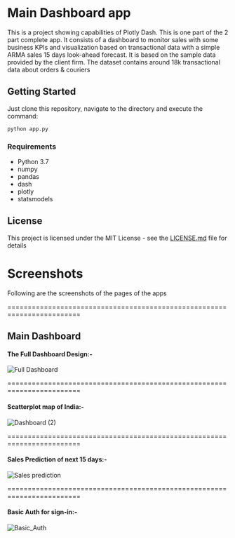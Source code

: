 # Main Dashboard app

This is a project showing capabilities of Plotly Dash. This is one part of the 2 part complete app. It consists of a dashboard to monitor sales with some business KPIs and visualization based on transactional data with a simple ARMA sales 15 days look-ahead forecast. It is based on the sample data provided by the client firm. The dataset contains around 18k transactional data about orders & couriers

## Getting Started

Just clone this repository, navigate to the directory and execute the command:
```
python app.py
```

### Requirements

* Python 3.7
* numpy
* pandas
* dash
* plotly
* statsmodels

## License

This project is licensed under the MIT License - see the [LICENSE.md](LICENSE.md) file for details

# Screenshots
Following are the screenshots of the pages of the apps 

========================================================================
  ##   Main Dashboard
  
  #### The Full Dashboard Design:-
  
  ![Full Dashboard](https://user-images.githubusercontent.com/46183408/110622364-5e8e7e00-81c1-11eb-89d6-564b99879e55.png)

========================================================================

#### Scatterplot map of India:-

![Dashboard (2)](https://user-images.githubusercontent.com/46183408/110622750-e07ea700-81c1-11eb-90b5-8162a9c52aea.png)

========================================================================

#### Sales Prediction of next 15 days:-

![Sales prediction](https://user-images.githubusercontent.com/46183408/110623146-761a3680-81c2-11eb-8d75-48c8e40cadc1.jpg)

========================================================================

#### Basic Auth for sign-in:-

![Basic_Auth](https://user-images.githubusercontent.com/46183408/110630000-d8773500-81ca-11eb-8e3b-57f2a8dea19b.PNG)
